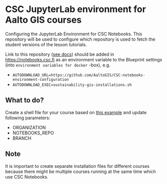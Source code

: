 # CSC JupyterLab environment for Aalto GIS courses

Configuring the JupyterLab Environment for CSC Notebooks. This repository will be used to
configure which repository is used to fetch the student versions of the lesson
tutorials.  

Link to this repository ([see docs](http://cscfi.github.io/pebbles/group_owners_guide.html)) should be added in https://notebooks.csc.fi as an environment variable
to the Blueprint settings (into `environment variables for docker` -box), e.g.

 - `AUTODOWNLOAD_URL=https://github.com/AaltoGIS/CSC-notebooks-environment-configuration` 
 - `AUTODOWNLOAD_EXEC=sustainability-gis-installations.sh`

## What to do?

Create a shell file for your course based on [this example]( [sustainability-gis-installations.sh](sustainability-gis-installations.sh)) and update following parameters:

 - ORGANIZATION
 - NOTEBOOKS_REPO
 - BRANCH

## Note

It is important to create separate installation files for different courses 
because there might be multiple courses running at the same time which use CSC Notebooks.

